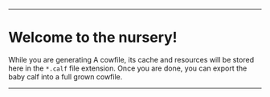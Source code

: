 
***

# Welcome to the nursery!

While you are generating A cowfile, its cache and resources will be stored here in the `*.calf` file extension. Once you are done, you can export the baby calf into a full grown cowfile.

***
